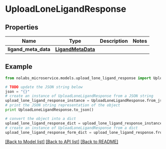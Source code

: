 # UploadLoneLigandResponse


## Properties

Name | Type | Description | Notes
------------ | ------------- | ------------- | -------------
**ligand_meta_data** | [**LigandMetaData**](LigandMetaData.md) |  | 

## Example

```python
from nolabs_microservice.models.upload_lone_ligand_response import UploadLoneLigandResponse

# TODO update the JSON string below
json = "{}"
# create an instance of UploadLoneLigandResponse from a JSON string
upload_lone_ligand_response_instance = UploadLoneLigandResponse.from_json(json)
# print the JSON string representation of the object
print UploadLoneLigandResponse.to_json()

# convert the object into a dict
upload_lone_ligand_response_dict = upload_lone_ligand_response_instance.to_dict()
# create an instance of UploadLoneLigandResponse from a dict
upload_lone_ligand_response_form_dict = upload_lone_ligand_response.from_dict(upload_lone_ligand_response_dict)
```
[[Back to Model list]](../README.md#documentation-for-models) [[Back to API list]](../README.md#documentation-for-api-endpoints) [[Back to README]](../README.md)


